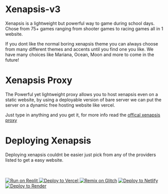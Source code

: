 # Xenapsis-v3

Xenapsis is a lightweight but powerful way to game during school days.
Chose from 75+ games ranging from shooter games to racing games all in 1 website.

If you dont like the normal boring xenapsis theme you can always choose from many different themes and accents until you find one you like. We have many choices like Mariana, Ocean, Moon and more to come in the future!

<h1>Xenapsis Proxy</h1>

The Powerful yet lightweight proxy allows you to host xenapsis even on a static website, by using a deployable version of bare server we can put the server on a dynamic free hosting website like vercel.

Just type in anything and you get it, for more info read the <a href="https://github.com/xenapsis/staticproxy">offical xenapsis proxy</a>

<h1>Deploying Xenapsis</h1>

Deploying xenapsis couldnt be easier just pick from any of the providers listed to get a easy website. <br><br><br>

<a target="_blank" href="https://replit.com/github/xenapsis/xenapsis-v3"><img alt="Run on Replit" src="https://binbashbanana.github.io/deploy-buttons/buttons/remade/replit.svg"> </a><a target="_blank" href="https://vercel.com/new/clone?repository-url=https://replit.com/github/xenapsis/xenapsis-v3"><img alt="Deploy to Vercel" src="https://binbashbanana.github.io/deploy-buttons/buttons/remade/vercel.svg"> </a><a target="_blank" href="https://glitch.com/edit/#!/import/github/xenapsis/xenapsis-v3"><img alt="Remix on Glitch" src="https://binbashbanana.github.io/deploy-buttons/buttons/official/glitch.svg"></a> <a target="_blank" href="https://app.netlify.com/start/deploy?repository=https://github.com/xenapsis/xenapsis-v3"><img alt="Deploy to Netlify" src="https://binbashbanana.github.io/deploy-buttons/buttons/official/netlify.svg"> </a><a target="_blank" href="https://render.com/deploy?repo=https://github.com/xenapsis/xenapsis-v3"><img alt="Deploy to Render" src="https://binbashbanana.github.io/deploy-buttons/buttons/official/render.svg"></a>
